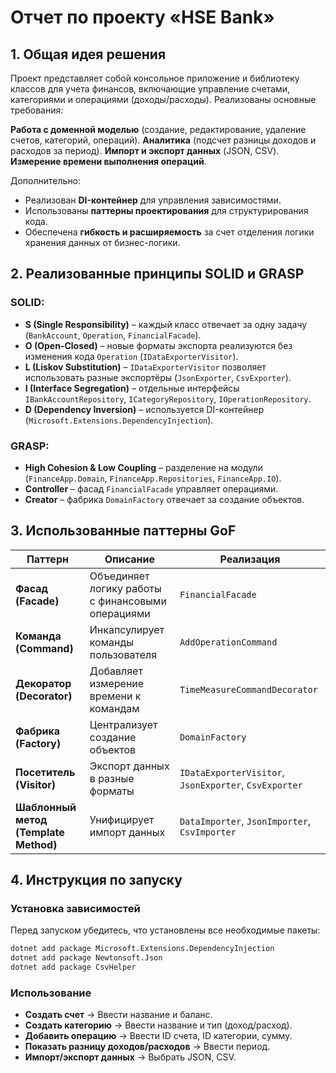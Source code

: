 # Отчет по проекту «HSE Bank»

## 1. Общая идея решения
Проект представляет собой консольное приложение и библиотеку классов для учета финансов, включающие управление счетами, категориями и операциями (доходы/расходы). Реализованы основные требования:

 **Работа с доменной моделью** (создание, редактирование, удаление счетов, категорий, операций).
 **Аналитика** (подсчет разницы доходов и расходов за период).
 **Импорт и экспорт данных** (JSON, CSV).
 **Измерение времени выполнения операций**.

Дополнительно:
- Реализован **DI-контейнер** для управления зависимостями.
- Использованы **паттерны проектирования** для структурирования кода.
- Обеспечена **гибкость и расширяемость** за счет отделения логики хранения данных от бизнес-логики.

## 2. Реализованные принципы SOLID и GRASP
### **SOLID:**
- **S (Single Responsibility)** – каждый класс отвечает за одну задачу (`BankAccount`, `Operation`, `FinancialFacade`).
- **O (Open-Closed)** – новые форматы экспорта реализуются без изменения кода `Operation` (`IDataExporterVisitor`).
- **L (Liskov Substitution)** – `IDataExporterVisitor` позволяет использовать разные экспортёры (`JsonExporter`, `CsvExporter`).
- **I (Interface Segregation)** – отдельные интерфейсы `IBankAccountRepository`, `ICategoryRepository`, `IOperationRepository`.
- **D (Dependency Inversion)** – используется DI-контейнер (`Microsoft.Extensions.DependencyInjection`).

### **GRASP:**
- **High Cohesion & Low Coupling** – разделение на модули (`FinanceApp.Domain`, `FinanceApp.Repositories`, `FinanceApp.IO`).
- **Controller** – фасад `FinancialFacade` управляет операциями.
- **Creator** – фабрика `DomainFactory` отвечает за создание объектов.

## 3. Использованные паттерны GoF
| Паттерн | Описание | Реализация |
|---------|---------|------------|
| **Фасад (Facade)** | Объединяет логику работы с финансовыми операциями | `FinancialFacade` |
| **Команда (Command)** | Инкапсулирует команды пользователя | `AddOperationCommand` |
| **Декоратор (Decorator)** | Добавляет измерение времени к командам | `TimeMeasureCommandDecorator` |
| **Фабрика (Factory)** | Централизует создание объектов | `DomainFactory` |
| **Посетитель (Visitor)** | Экспорт данных в разные форматы | `IDataExporterVisitor`, `JsonExporter`, `CsvExporter` |
| **Шаблонный метод (Template Method)** | Унифицирует импорт данных | `DataImporter`, `JsonImporter`, `CsvImporter` |

## 4. Инструкция по запуску

### **Установка зависимостей**
Перед запуском убедитесь, что установлены все необходимые пакеты:
```sh
dotnet add package Microsoft.Extensions.DependencyInjection
dotnet add package Newtonsoft.Json
dotnet add package CsvHelper
```

### **Использование**
- **Создать счет** → Ввести название и баланс.
- **Создать категорию** → Ввести название и тип (доход/расход).
- **Добавить операцию** → Ввести ID счета, ID категории, сумму.
- **Показать разницу доходов/расходов** → Ввести период.
- **Импорт/экспорт данных** → Выбрать JSON, CSV.


